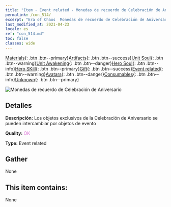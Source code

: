 ```yaml
---
title: "Item - Event related - Monedas de recuerdo de Celebración de Aniversario"
permalink: /con_514/
excerpt: "Era of Chaos  Monedas de recuerdo de Celebración de Aniversario"
last_modified_at: 2021-04-23
locale: es
ref: "con_514.md"
toc: false
classes: wide
---
```

 [Materials](/ItemsES/){: .btn .btn--primary}[Artifacts](/ItemsES/Artifacts/){: .btn .btn--success}[Unit Soul](/ItemsES/UnitSoul/){: .btn .btn--warning}[Unit Awakening](/ItemsES/UnitAwakening/){: .btn .btn--danger}[Hero Soul](/ItemsES/HeroSoul/){: .btn .btn--info}[Hero SKill](/ItemsES/HeroSkill/){: .btn .btn--primary}[Gift](/ItemsES/Gift/){: .btn .btn--success}[Event related](/ItemsES/Events/){: .btn .btn--warning}[Avatars](/ItemsES/Avatars/){: .btn .btn--danger}[Consumables](/ItemsES/Consumables/){: .btn .btn--info}[Unknown](/ItemsES/Unknown/){: .btn .btn--primary}

 ![Monedas de recuerdo de Celebración de Aniversario](/images/t/i_10005.png)

## Detalles
 **Descripción:** Los objetos exclusivos de la Celebración de Aniversario se pueden intercambiar por objetos de evento

 **Quality:** <span style="color: #DA70D6">OK</span>

 **Type:** Event related

## Gather

  None

## This item contains:

  None

